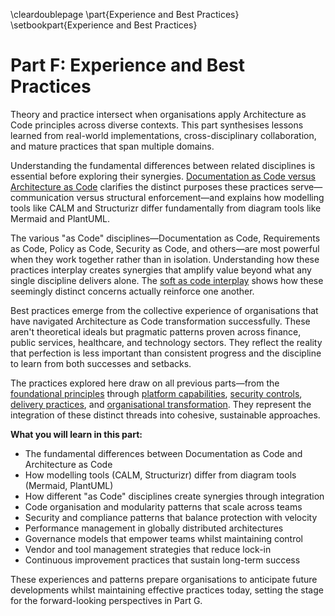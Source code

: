 \cleardoublepage
\part{Experience and Best Practices}
\setbookpart{Experience and Best Practices}

# Part F: Experience and Best Practices

Theory and practice intersect when organisations apply Architecture as Code principles across diverse contexts. This part synthesises lessons learned from real-world implementations, cross-disciplinary collaboration, and mature practices that span multiple domains.

Understanding the fundamental differences between related disciplines is essential before exploring their synergies. [Documentation as Code versus Architecture as Code](22_documentation_vs_architecture.md) clarifies the distinct purposes these practices serve—communication versus structural enforcement—and explains how modelling tools like CALM and Structurizr differ fundamentally from diagram tools like Mermaid and PlantUML.

The various "as Code" disciplines—Documentation as Code, Requirements as Code, Policy as Code, Security as Code, and others—are most powerful when they work together rather than in isolation. Understanding how these practices interplay creates synergies that amplify value beyond what any single discipline delivers alone. The [soft as code interplay](23_soft_as_code_interplay.md) shows how these seemingly distinct concerns actually reinforce one another.

Best practices emerge from the collective experience of organisations that have navigated Architecture as Code transformation successfully. These aren't theoretical ideals but pragmatic patterns proven across finance, public services, healthcare, and technology sectors. They reflect the reality that perfection is less important than consistent progress and the discipline to learn from both successes and setbacks.

The practices explored here draw on all previous parts—from the [foundational principles](02_fundamental_principles.md) through [platform capabilities](05_automation_devops_cicd.md), [security controls](09_security_fundamentals.md), [delivery practices](14_practical_implementation.md), and [organisational transformation](17_organisational_change.md). They represent the integration of these distinct threads into cohesive, sustainable approaches.

**What you will learn in this part:**

- The fundamental differences between Documentation as Code and Architecture as Code
- How modelling tools (CALM, Structurizr) differ from diagram tools (Mermaid, PlantUML)
- How different "as Code" disciplines create synergies through integration
- Code organisation and modularity patterns that scale across teams
- Security and compliance patterns that balance protection with velocity
- Performance management in globally distributed architectures
- Governance models that empower teams whilst maintaining control
- Vendor and tool management strategies that reduce lock-in
- Continuous improvement practices that sustain long-term success

These experiences and patterns prepare organisations to anticipate future developments whilst maintaining effective practices today, setting the stage for the forward-looking perspectives in Part G.
